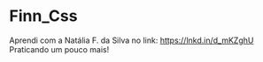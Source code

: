 # Finn_Css

Aprendi com a Natália F. da Silva no link: https://lnkd.in/d_mKZghU
Praticando um pouco mais!
